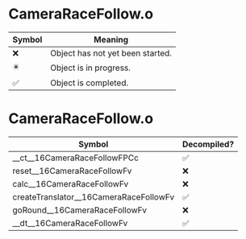 # CameraRaceFollow.o
| Symbol | Meaning 
| ------------- | ------------- 
| :x: | Object has not yet been started. 
| :eight_pointed_black_star: | Object is in progress. 
| :white_check_mark: | Object is completed. 


# CameraRaceFollow.o
| Symbol | Decompiled? |
| ------------- | ------------- |
| __ct__16CameraRaceFollowFPCc | :white_check_mark: |
| reset__16CameraRaceFollowFv | :x: |
| calc__16CameraRaceFollowFv | :x: |
| createTranslator__16CameraRaceFollowFv | :white_check_mark: |
| goRound__16CameraRaceFollowFv | :x: |
| __dt__16CameraRaceFollowFv | :white_check_mark: |
